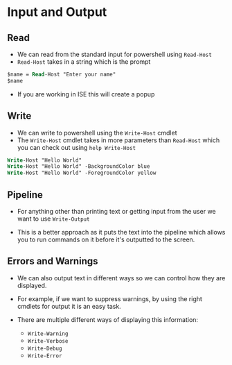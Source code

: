 # Input and Output

## Read

- We can read from the standard input for powershell using `Read-Host`
- `Read-Host` takes in a string which is the prompt

```ps
$name = Read-Host "Enter your name"
$name
```

- If you are working in ISE this will create a popup

## Write

- We can write to powershell using the `Write-Host` cmdlet
- The `Write-Host` cmdlet takes in more parameters than `Read-Host` which you 
    can check out using `help Write-Host`

```ps
Write-Host "Hello World"
Write-Host "Hello World" -BackgroundColor blue
Write-Host "Hello World" -ForegroundColor yellow
``` 

## Pipeline

- For anything other than printing text or getting input from the user we want
    to use `Write-Output`

- This is a better approach as it puts the text into the pipeline which allows
    you to run commands on it before it's outputted to the screen.

## Errors and Warnings

- We can also output text in different ways so we can control how they are displayed.

- For example, if we want to suppress warnings, by using the right cmdlets for
    output it is an easy task. 

- There are multiple different ways of displaying this information:

    - `Write-Warning`
    - `Write-Verbose`
    - `Write-Debug`
    - `Write-Error`
 